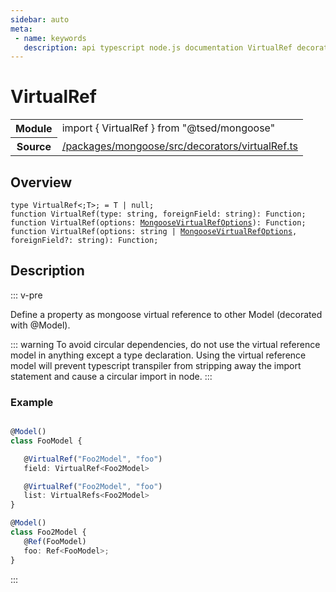 ```yaml
---
sidebar: auto
meta:
 - name: keywords
   description: api typescript node.js documentation VirtualRef decorator
---
```

# VirtualRef <Badge text="Decorator" type="decorator"/>
<!-- Summary -->
<section class="symbol-info"><table class="is-full-width"><tbody><tr><th>Module</th><td><div class="lang-typescript"><span class="token keyword">import</span> { VirtualRef }&nbsp;<span class="token keyword">from</span>&nbsp;<span class="token string">"@tsed/mongoose"</span></div></td></tr><tr><th>Source</th><td><a href="https://github.com/TypedProject/ts-express-decorators/blob/v5.18.0/packages/mongoose/src/decorators/virtualRef.ts#L0-L0">/packages/mongoose/src/decorators/virtualRef.ts</a></td></tr></tbody></table></section>

<!-- Overview -->
## Overview


<pre><code class="typescript-lang ">type VirtualRef&lt<span class="token punctuation">;</span>T&gt<span class="token punctuation">;</span><span class="token punctuation"> = </span>T | null<span class="token punctuation">;</span>
function <span class="token function">VirtualRef</span><span class="token punctuation">(</span>type<span class="token punctuation">:</span> <span class="token keyword">string</span><span class="token punctuation">,</span> foreignField<span class="token punctuation">:</span> <span class="token keyword">string</span><span class="token punctuation">)</span><span class="token punctuation">:</span> Function<span class="token punctuation">;</span>
function <span class="token function">VirtualRef</span><span class="token punctuation">(</span>options<span class="token punctuation">:</span> <a href="/api/mongoose/interfaces/MongooseVirtualRefOptions.html"><span class="token">MongooseVirtualRefOptions</span></a><span class="token punctuation">)</span><span class="token punctuation">:</span> Function<span class="token punctuation">;</span>
function <span class="token function">VirtualRef</span><span class="token punctuation">(</span>options<span class="token punctuation">:</span> <span class="token keyword">string</span> | <a href="/api/mongoose/interfaces/MongooseVirtualRefOptions.html"><span class="token">MongooseVirtualRefOptions</span></a><span class="token punctuation">,</span> foreignField?<span class="token punctuation">:</span> <span class="token keyword">string</span><span class="token punctuation">)</span><span class="token punctuation">:</span> Function<span class="token punctuation">;</span></code></pre>



<!-- Description -->
## Description

::: v-pre

Define a property as mongoose virtual reference to other Model (decorated with @Model).

::: warning
To avoid circular dependencies, do not use the virtual reference model in
anything except a type declaration. Using the virtual reference model will prevent
typescript transpiler from stripping away the import statement and cause a circular
import in node.
:::

### Example

```typescript

@Model()
class FooModel {

   @VirtualRef("Foo2Model", "foo")
   field: VirtualRef<Foo2Model>

   @VirtualRef("Foo2Model", "foo")
   list: VirtualRefs<Foo2Model>
}

@Model()
class Foo2Model {
   @Ref(FooModel)
   foo: Ref<FooModel>;
}
```


:::